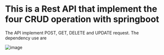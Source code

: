 # This is a Rest API that implement the four CRUD operation with springboot
The API implement POST, GET, DELETE and UPDATE request. The dependency use are 

![image](https://user-images.githubusercontent.com/48040683/145459020-81f42909-b6f8-4c37-ae00-795374626a18.png)


